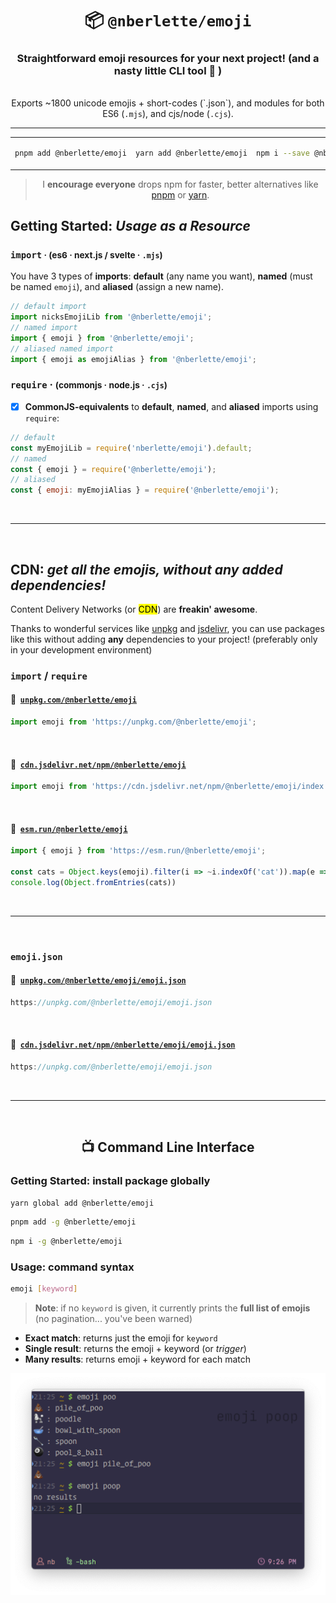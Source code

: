<h1 align="center">
  <span>📦  <code>@nberlette/emoji</code></span>
</h1>
<h3 align="center">
  
  <strong>Straightforward emoji resources for your next project!</strong> (and a nasty little CLI tool 🤢 )
  
</h3><br />
<div align="center">
  Exports ~1800 unicode emojis + short-codes (`.json`), and modules for both ES6 (<code>.mjs</code>), and cjs/node (<code>.cjs</code>).
</div>

<hr />

<table align="center" width="100%" border="0" bordercollapse="collapse" cellpadding="1%" cellspacing="0" style="border-color: transparent !important">
<tr><td width="33%">
      
```bash
pnpm add @nberlette/emoji
```

</td>
<td width="33%">
  
```bash
yarn add @nberlette/emoji
```
  
</td>
<td width="33%">

```bash
npm i --save @nberlette/emoji
```

</td></tr>
</table>

<blockquote align="center">
  I <strong>encourage everyone</strong> drops npm for faster, better alternatives like <a href="https://twitter.com/pnpmjs" target="_blank" rel="noopener noreferrer">pnpm</a> or <a href="https://yarnpkg.com"  target="_blank" rel="noopener noreferrer">yarn</a>.
</blockquote>
  
</div>

<h2>Getting Started: <em>Usage as a Resource</em></h2>

<h3><strong><code>import</code></strong><small> · (es6 · next.js / svelte · <code>.mjs</code>)</small></h3>

You have 3 types of **imports**: **default** (any name you want), **named** (must be named `emoji`), and **aliased** (assign a new name).

```js
// default import
import nicksEmojiLib from '@nberlette/emoji';
// named import
import { emoji } from '@nberlette/emoji';
// aliased named import
import { emoji as emojiAlias } from '@nberlette/emoji';
```

<h3><strong><code>require</code></strong> · <small>(commonjs · node.js · <code>.cjs</code>)</small></h3>

- [x] **CommonJS-equivalents** to **default**, **named**, and **aliased** imports using <code>require</code>:

```cjs
// default
const myEmojiLib = require('nberlette/emoji').default;
// named
const { emoji } = require('@nberlette/emoji');
// aliased
const { emoji: myEmojiAlias } = require('@nberlette/emoji');
```

<br><hr /><br>

<h2>CDN: <em>get all the emojis, without any added dependencies!</em></h2>

Content Delivery Networks (or <mark>CDN</mark>) are <strong>freakin' awesome</strong>.

Thanks to wonderful services like <a href="https://unpkg.com">unpkg</a> and <a href="https://jsdelivr.com">jsdelivr</a>, you can use packages like this without adding **any** dependencies to your project! (preferably only in your development environment)

<h3><code>import</code> / <code>require</code></h3>

<h4> 🔗  <a href="https://unpkg.com/@nberlette/emoji/emoji.json"><code>unpkg.com/@nberlette/emoji</code></a></h4>

```js
import emoji from 'https://unpkg.com/@nberlette/emoji';
```

<br>
<h4> 🔗  <a href="https://cdn.jsdelivr.net/npm/@nberlette/emoji/emoji.json"><code>cdn.jsdelivr.net/npm/@nberlette/emoji</code></a></h4>

```js
import emoji from 'https://cdn.jsdelivr.net/npm/@nberlette/emoji/index.mjs';
```

<br>
<h4> 🔗  <a href="https://esm.run/@nberlette/emoji"><code>esm.run/@nberlette/emoji</code></a></h4>

```js
import { emoji } from 'https://esm.run/@nberlette/emoji';

const cats = Object.keys(emoji).filter(i => ~i.indexOf('cat')).map(e => [e, emoji[e]])
console.log(Object.fromEntries(cats))
```

<br><hr /><br>
<h3><code>emoji.json</code></h3>

<h4> 🔗  <a href="https://unpkg.com/@nberlette/emoji/emoji.json"><code>unpkg.com/@nberlette/emoji/emoji.json</code></a></h4>

```js
https://unpkg.com/@nberlette/emoji/emoji.json
```

<br>
<h4> 🔗  <a href="https://cdn.jsdelivr.net/npm/@nberlette/emoji/emoji.json"><code>cdn.jsdelivr.net/npm/@nberlette/emoji/emoji.json</code></a></h4>

```js
https://unpkg.com/@nberlette/emoji/emoji.json
```

<br><hr /><br>


<h2 align="center">📺  Command Line Interface</h2>

<h3>Getting Started: install package globally</h3>

```bash
yarn global add @nberlette/emoji
```

```bash
pnpm add -g @nberlette/emoji
```

```bash
npm i -g @nberlette/emoji
```

<h3>Usage: command syntax</h3>

```bash
emoji [keyword]
```

> **Note**: if no `keyword` is given, it currently prints the **full list of emojis** (no pagination... you've been warned)

* **Exact match**: returns just the emoji for `keyword`
* **Single result**: returns the emoji + keyword (or _trigger_)
* **Many results**: returns emoji + keyword for each match

![emoji usage example](https://github.com/nberlette/emoji/raw/master/screenshot.png)
